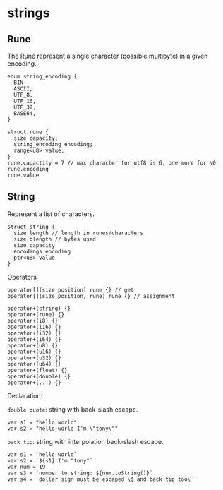 # strings

## Rune

The Rune represent a single character (possible multibyte) in a given encoding.

```
enum string_encoding {
  BIN
  ASCII,
  UTF_8,
  UTF_16,
  UTF_32,
  BASE64,
}

struct rune {
  size capacity;
  string_encoding encoding;
  range<u8> value;
}
rune.capactity = 7 // max character for utf8 is 6, one more for \0
rune.encoding
rune.value
```

<!--
TODO Study
Little endian / Big endian
https://en.wikipedia.org/wiki/Comparison_of_Unicode_encodings
-->

## String

Represent a list of characters.

```
struct string {
  size length // length in runes/characters
  size blength // bytes used
  size capacity
  encodings encoding
  ptr<u8> value
}
```

Operators
```
operator[](size position) rune {} // get
operator[](size position, rune) rune {} // assignment

operator+(string) {}
operator+(rune) {}
operator+(i8) {}
operator+(i16) {}
operator+(i32) {}
operator+(i64) {}
operator+(u8) {}
operator+(u16) {}
operator+(u32) {}
operator+(u64) {}
operator+(float) {}
operator+(double) {}
operator+(...) {}
```


Declaration:

`double quote`: string with back-slash escape.

```language
var s1 = "hello world"
var s2 = "hello world I'm \"tony\""
```

`back tip`: string with interpolation back-slash escape.
```language
var s1 = `hello world`
var s2 = `${s1} I'm "tony"`
var num = 19
var s3 = `number to string: ${num.toString()}`
var s4 = `dollar sign must be escaped \$ and back tip too\``
```
